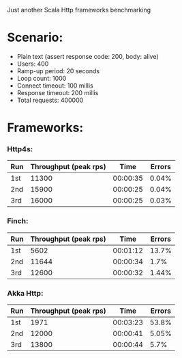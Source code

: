 Just another Scala Http frameworks benchmarking

# Scenario:
- Plain text (assert response code: 200, body: alive)
- Users: 400 
- Ramp-up period: 20 seconds
- Loop count: 1000
- Connect timeout: 100 millis
- Response timeout: 200 millis
- Total requests: 400000

# Frameworks:

### Http4s:

| Run           | Throughput (peak rps) | Time     |Errors   |
| ------------- | --------------------- | -------- | ------- |
| 1st           | 11300                 | 00:00:35 |0.04%    |
| 2nd           | 15900                 | 00:00:25 |0.04%    |
| 3rd           | 16000                 | 00:00:25 |0.03%    |


### Finch:

| Run           | Throughput (peak rps) | Time     |Errors   |
| ------------- | --------------------- | -------- | ------- |
| 1st           | 5602                  | 00:01:12 |13.7%    |
| 2nd           | 11644                 | 00:00:34 |1.7%     |
| 3rd           | 12600                 | 00:00:32 |1.44%    |


### Akka Http:

| Run           | Throughput (peak rps) | Time     |Errors   |
| ------------- | --------------------- | -------- | ------- |
| 1st           | 1971                  | 00:03:23 |53.8%    |
| 2nd           | 12000                 | 00:00:41 |5.05%    |
| 3rd           | 13800                 | 00:00:44 |5.7%     |



